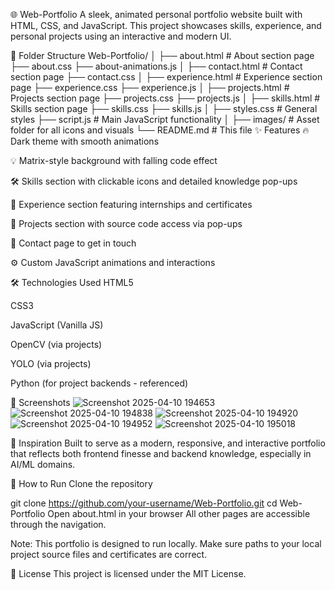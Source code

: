 🌐 Web-Portfolio
A sleek, animated personal portfolio website built with HTML, CSS, and JavaScript. This project showcases skills, experience, and personal projects using an interactive and modern UI.

📁 Folder Structure
Web-Portfolio/
│
├── about.html             # About section page
├── about.css
├── about-animations.js
│
├── contact.html           # Contact section page
├── contact.css
│
├── experience.html        # Experience section page
├── experience.css
├── experience.js
│
├── projects.html          # Projects section page
├── projects.css
├── projects.js
│
├── skills.html            # Skills section page
├── skills.css
├── skills.js
│
├── styles.css             # General styles
├── script.js              # Main JavaScript functionality
│
├── images/                # Asset folder for all icons and visuals
└── README.md              # This file
✨ Features
🔥 Dark theme with smooth animations

💡 Matrix-style background with falling code effect

🛠️ Skills section with clickable icons and detailed knowledge pop-ups

📜 Experience section featuring internships and certificates

🚀 Projects section with source code access via pop-ups

📩 Contact page to get in touch

⚙️ Custom JavaScript animations and interactions

🛠️ Technologies Used
HTML5

CSS3

JavaScript (Vanilla JS)

OpenCV (via projects)

YOLO (via projects)

Python (for project backends - referenced)

📸 Screenshots
![Screenshot 2025-04-10 194653](https://github.com/user-attachments/assets/2d3b7f54-2349-4e4c-9792-3b21c289842b)
![Screenshot 2025-04-10 194838](https://github.com/user-attachments/assets/547d2e8e-65a2-4cf2-9922-b0a828a03040)
![Screenshot 2025-04-10 194920](https://github.com/user-attachments/assets/785e5ba0-80b7-4864-afb6-6b5ffcb56e55)
![Screenshot 2025-04-10 194952](https://github.com/user-attachments/assets/ee5440ba-548f-414b-963d-a65ba5f06605)
![Screenshot 2025-04-10 195018](https://github.com/user-attachments/assets/7a949c37-aec9-4664-83f4-b6cc59a4033e)

🧠 Inspiration
Built to serve as a modern, responsive, and interactive portfolio that reflects both frontend finesse and backend knowledge, especially in AI/ML domains.

🚀 How to Run
Clone the repository

git clone https://github.com/your-username/Web-Portfolio.git
cd Web-Portfolio
Open about.html in your browser
All other pages are accessible through the navigation.

Note: This portfolio is designed to run locally. Make sure paths to your local project source files and certificates are correct.

📜 License
This project is licensed under the MIT License.


